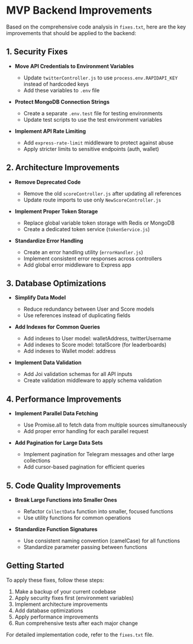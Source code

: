 # MVP Backend Improvements

Based on the comprehensive code analysis in `fixes.txt`, here are the key improvements that should be applied to the backend:

## 1. Security Fixes

- **Move API Credentials to Environment Variables**
  - Update `twitterController.js` to use `process.env.RAPIDAPI_KEY` instead of hardcoded keys
  - Add these variables to `.env` file
  
- **Protect MongoDB Connection Strings**
  - Create a separate `.env.test` file for testing environments
  - Update test scripts to use the test environment variables
  
- **Implement API Rate Limiting**
  - Add `express-rate-limit` middleware to protect against abuse
  - Apply stricter limits to sensitive endpoints (auth, wallet)

## 2. Architecture Improvements

- **Remove Deprecated Code**
  - Remove the old `scoreController.js` after updating all references
  - Update route imports to use only `NewScoreController.js`
  
- **Implement Proper Token Storage**
  - Replace global variable token storage with Redis or MongoDB
  - Create a dedicated token service (`tokenService.js`)
  
- **Standardize Error Handling**
  - Create an error handling utility (`errorHandler.js`)
  - Implement consistent error responses across controllers
  - Add global error middleware to Express app

## 3. Database Optimizations

- **Simplify Data Model**
  - Reduce redundancy between User and Score models
  - Use references instead of duplicating fields
  
- **Add Indexes for Common Queries**
  - Add indexes to User model: walletAddress, twitterUsername
  - Add indexes to Score model: totalScore (for leaderboards)
  - Add indexes to Wallet model: address
  
- **Implement Data Validation**
  - Add Joi validation schemas for all API inputs
  - Create validation middleware to apply schema validation

## 4. Performance Improvements

- **Implement Parallel Data Fetching**
  - Use Promise.all to fetch data from multiple sources simultaneously
  - Add proper error handling for each parallel request
  
- **Add Pagination for Large Data Sets**
  - Implement pagination for Telegram messages and other large collections
  - Add cursor-based pagination for efficient queries

## 5. Code Quality Improvements

- **Break Large Functions into Smaller Ones**
  - Refactor `CollectData` function into smaller, focused functions
  - Use utility functions for common operations
  
- **Standardize Function Signatures**
  - Use consistent naming convention (camelCase) for all functions
  - Standardize parameter passing between functions

## Getting Started

To apply these fixes, follow these steps:

1. Make a backup of your current codebase
2. Apply security fixes first (environment variables)
3. Implement architecture improvements
4. Add database optimizations
5. Apply performance improvements
6. Run comprehensive tests after each major change

For detailed implementation code, refer to the `fixes.txt` file. 